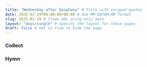 ```yaml
---
title: "Wednesday after Epiphany" # Title with escaped quotes
date: 2025-01-29T00:00:00+00:00 # Use-MM-DDTHH:MM format
slug: 2025-01-29 # Clean URL using only date
layout: "days/single" # Specify the layout for these pages
draft: false # Set to true to hide the page
---
```


### Collect


### Hymn